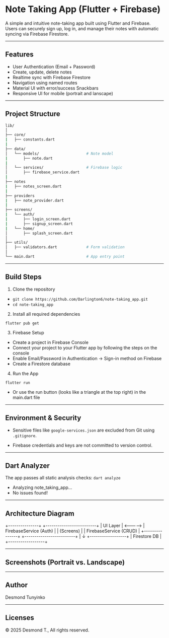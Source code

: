 # Note Taking App (Flutter + Firebase)

A simple and intuitive note-taking app built using Flutter and Firebase. Users can securely sign up, log in, and manage their notes with automatic syncing via Firebase Firestore.

---

## Features

- User Authentication (Email + Password)
- Create, update, delete notes
- Realtime sync with Firebase Firestore
- Navigation using named routes
- Material UI with error/success Snackbars
- Responsive UI for mobile (portrait and lanscape)

---

## Project Structure

```bash
lib/
│
├── core/
|   ├── constants.dart 
|
├── data/
│   └── models/                     # Note model
|       ├── note.dart
|
│   └── services/                   # Firebase logic
│       ├── firebase_service.dart
|
├── notes
|   ├── notes_screen.dart
|
├── providers
|   ├── note_provider.dart
|
├── screens/
|   └── auth/
|       ├── login_screen.dart
|       ├── signup_screen.dart
|   └── home/
│       ├── splash_screen.dart
│   
├── utils/
│   ├── validators.dart             # Form validation   
│
└── main.dart                       # App entry point
```
---
## Build Steps

1. Clone the repository
- `git clone https://github.com/Darlington6/note-taking_app.git`
- `cd note-taking_app`

2. Install all required dependencies

`flutter pub get`

3. Firebase Setup
- Create a project in Firebase Console
- Connect your project to your Flutter app by following the steps on the console
- Enable Email/Password in Authentication → Sign-in method on Firebase
- Create a Firestore database

4. Run the App

`flutter run`
- Or use the run button (looks like a triangle at the top right) in the main.dart file

---

## Environment & Security

- Sensitive files like `google-services.json` are excluded from Git using `.gitignore`.

- Firebase credentials and keys are not committed to version control.

---

## Dart Analyzer

The app passes all static analysis checks:
`dart analyze`
- Analyzing note_taking_app...
- No issues found!

---

## Architecture Diagram

+---------------+         +-------------------------+
|   UI Layer    | <-----> | FirebaseService (Auth)  |
|  (Screens)    |         | FirebaseService (CRUD)  |
+---------------+         +-------------------------+
       |
       ↓
+------------------+
|   Firestore DB   |
+------------------+

---

## Screenshots (Portrait vs. Landscape)

---

## Author

Desmond Tunyinko

---
## Licenses

© 2025 Desmond T., All rights reserved.